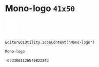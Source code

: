 # Mono-logo `41x50`
<img src="/img/Mono-logo.png" width=41 height=50>

``` CSharp
EditorGUIUtility.IconContent("Mono-logo")
```
```
Mono-logo
```
```
-6533001126546822243
```
